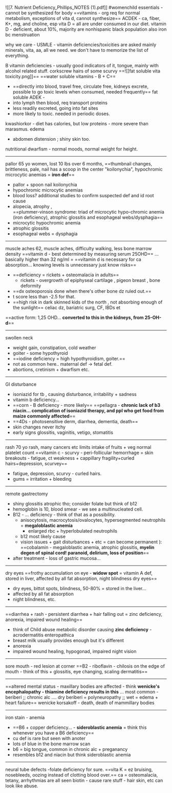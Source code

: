 ![[7. Nutrient Deficiency_Phillips_NOTES (1).pdf]]
#womenchild 
essentials - cannot be synthesized for body 
==vitamins - org req for normal metabolism, exceptions of vita d, cannot synthesize== 
ACDEK - ca, fiber, K+, mg, and choline, esp vita D = all are under consumed in our diet. 
vitamin D - deficient, about 10%, majority are nonhispanic black population 
also iron bc menstruation 

why we care - USMLE - vitamin deficiencies/toxicities are asked mainly 
minerals, vita, aa, all we need. we don't have to memorize the list of everything. 

B vitamin deficiencies - usually good indicators of it, tongue, mainly with alcohol related stuff. 
corkscrew hairs of some scurvy 
==![[fat soluble vita toxicity.png]]==
==water soluble vitamins - B + C== 
- ==directly into blood, travel free, circulate free, kidneys excrete, possible to go toxic levels when consumed, needed frequently== 
fat soluble ADEK - 
- into lymph then blood, req transport proteins
- less readily excreted, going into fat sites
- more likely to toxic. needed in periodic doses. 

kwashiorkor - diet has calories, but low proteins - more severe than marasmus. edema 
- abdomen distension ; shiny skin too. 

nutritional dwarfism - normal moods, normal weight for height. 

---
pallor 
65 yo women, lost 10 lbs over 6 months, ==thumbnail changes, brittleness, pale, nail has a scoop in the center "koilonychia", hypochromic microcytic anemias = **iron def**==
- pallor + spoon nail koilonychia 
- hypochromic microcytic anemias 
- blood loss? additional studies to confirm suspected def and id root cause 
- alopecia, atrophy ,  
==plummer-vinson syndrome: triad of microcytic hypo-chromic anemia (iron deficiency), atrophic glossitis and esophageal webs/dysphagia==
- microcytic hypochromic anemia 
- atrophic glossitis
- esophageal webs = dysphagia 

---
muscle aches 
62, muscle aches, difficulty walking, less bone marrow density 
==vitamin d - best determined by measuring serum 25OHD== ... basically higher than 32 ng/ml = ==vitamin d is necessary for ca absorption... knowing levels is unnecessary just know risks== 
- ==deficiency = rickets + osteomalacia in adults==
	- rickets - overgrowth of epiphyseal cartilage , pigeon breast , bone deformity 
- ==dx osteoporosis done when there's other bone dz ruled out.== 
- t score less than -2.5 for that. 
- ==high risk in dark skinned kids of the north , not absorbing enough of the sunlight== 
celiac dz, bariatric surg, CF, IBDs et 

==active form: 1,25 OHD... **converted to this in the kidneys, from 25-OH-d**==

---
swollen neck 
- weight gain, constipation, cold weather
- goiter - some hypothyroid 
- ==iodine deficiency = high hypothyroidism, goiter.== 
- not as common here.. maternal def -> fetal def. 
- abortions, cretinism + dwarfism etc. 

---
GI disturbance 
- isoniazid for tb , causing disturbance, irritability + sadness 
- vitamin b deficiency... 
- ==corn - B deficiency - more likely== 
==pellagra - **chronic lack of b3 niacin... complication of isoniazid therapy, and ppl who get food from maize commonly affected**==
- ==4Ds - photosensitive derm, diarrhea, dementia, death==
- skin changes never itchy 
- early signs glossitis, vaginitis, vetigo, stomatitis 

---
rash 
70 yo rash, many cancers etc limits intake of fruits + veg 
normal platelet count 
==vitamin c - scurvy - peri-follicular hemorrhage = skin breakouts - fatigue, ct weakness + cappillary fragility+curled hairs+depression, scurvey== 
- fatigue, depression, scurvy - curled hairs. 
- gums = irritation + bleeding 

 ---
 remote gastrectomy 
 - shiny glossitis atrophic tho; consider folate but think of b12 
 - hemoglobin is 10, blood smear - we see a multinucleated cell. 
 - B12 -  ... deficiency - think of that as a possibility. 
	 - anisocytosis, macrocytosis/ovalocytes, hypersegmented neutrophils = **megaloblastic anemia**
		 - enlarged rbc + hyperlobulated neutrophils 
	 - b12 most likely cause 
	 - vision issues + gait disturbances + etc = can become permanent ): 
==cobalamin - megaloblastic anemia, atrophic glossitis, **myelin degen of spinal cord! paranoid, delirium, loss of position**==
- after treatment - loss of gastric mucosa... 

---
dry eyes
==frothy accumulation on eye - **widow spot** = vitamin A def, stored in liver, affected by all fat absorption, night blindness dry eyes== 
- dry eyes, bittot spots, blindness, 50-80% = stored in the liver... 
- affected by all fat absorption 
- night blindness, etc. 

---
==diarrhea + rash - persistent diarrhea + hair falling out  = zinc deficiency, anorexia, impaired wound healing==
- think of Child abuse 
metabolic disorder causing **zinc deficiency** - acrodermatitis enteropathica
- breast milk usually provides enough but it's different 
- anorexia 
- impaired wound healing, hypogonad, impaired night vision 

---
sore mouth - red lesion at corner
==B2 - riboflavin - chilosis on the edge of mouth - think of this + glossitis, eye changing, scaling dermatitis== 

---
==altered mental status - maxillary bodies are affected - think **wenicke's encephalopathy - thiamine deficiency results in this** ... most common - beriberi ;; chronic alc .... dry beriberi = polyneuropathy ;; wet = edema + heart failure== 
wenicke korsakoff - death, death of mammillary bodies 

---
iron stain - anemia 
- ==B6 + copper deficiency... - **sideroblastic anemia** = think this whenever you have a B6 deficiency==
- cu def is rare but seen with anoter 
- lots of blue in the bone marrow scan 
- b6 = big tongue, common in chronic alc + preganancy 
- resembles b12 and niacin but think sideroblastic anemia 
---
neural tube defects -folate deficiency for sure. 
==vita K = ez bruising, nosebleeds, oozing instead of clotting blood over.== 
ca = osteomalacia, tetany, arrhythmias are all seen 
biotin - cause rare stuff - hair skin, etc can look like abuse. 
